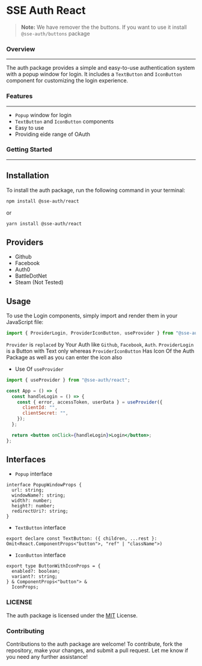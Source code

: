 # SSE Auth React

> **Note:** We have remover the the buttons. If you want to use it install `@sse-auth/buttons` package

### **Overview**

---

The auth package provides a simple and easy-to-use authentication system with a popup window for login. It includes a `TextButton` and `IconButton` component for customizing the login experience.

### **Features**

---

- `Popup` window for login
- `TextButton` and `IconButton` components
- Easy to use
- Providing eide range of OAuth

### **Getting Started**

---

## Installation

To install the auth package, run the following command in your terminal:

```bash
npm install @sse-auth/react
```

or

```bash
yarn install @sse-auth/react
```

## Providers

- Github
- Facebook
- Auth0
- BattleDotNet
- Steam (Not Tested)

## Usage

To use the Login components, simply import and render them in your JavaScript file:

```jsx
import { ProviderLogin, ProviderIconButton, useProvider } from "@sse-auth/react"
```

`Provider` is `replaced` by Your Auth like `Github`, `Facebook`, `Auth`. `ProviderLogin` is a Button with Text only whereas `ProviderIconButton` Has Icon Of the Auth Package as well as you can enter the icon also

- Use Of `useProvider`

```jsx
import { useProvider } from "@sse-auth/react";

const App = () => {
  const handleLogin = () => {
    const { error, accessToken, userData } = useProvider({
      clientId: "",
      clientSecret: "",
    });
  };

  return <button onClick={handleLogin}>Login</button>;
};
```

## **Interfaces**

- `Popup` interface

```tsx
interface PopupWindowProps {
  url: string;
  windowName?: string;
  width?: number;
  height?: number;
  redirectUri?: string;
}
```

- `TextButton` interface

```tsx
export declare const TextButton: ({ children, ...rest }: Omit<React.ComponentProps<"button">, "ref" | "className">)
```

- `IconButton` interface

```tsx
export type ButtonWithIconProps = {
  enabled?: boolean;
  variant?: string;
} & ComponentProps<"button"> &
  IconProps;
```
### **LICENSE**

The auth package is licensed under the [MIT](LICENSE) License.

### **Contributing**

Contributions to the auth package are welcome! To contribute, fork the repository, make your changes, and submit a pull request.
Let me know if you need any further assistance!
